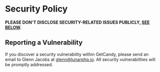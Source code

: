 # Security Policy

**PLEASE DON'T DISCLOSE SECURITY-RELATED ISSUES PUBLICLY, [SEE BELOW](#reporting-a-vulnerability).**

## Reporting a Vulnerability

If you discover a security vulnerability within GetCandy, please send an email to Glenn Jacobs at glenn@lunarphp.io. All security vulnerabilities will be promptly addressed.
